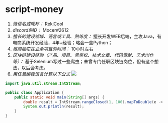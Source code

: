 # script-money

1. *微信名或昵称：* RekiCool
2. *discord的ID：* Mocer#2612
3. *擅长的建设领域、语言或工具、熟练度：* 擅长开发WEB后端，主攻Java，有电商系统开发经验，4年+经验；略会一些Python；
4. *每周能花在业余项目的时间：* 10小时左右
5. *区块链建设经验（产品、项目、黑客松、技术文章、代码贡献、艺术创作等）：* 基于Selenium写过一些爬虫；未曾专门任职区块链岗位，但有这个想法，以后会考虑。
6. *用任意编程语言计算以下公式*
![](https://latex.codecogs.com/svg.image?\sum_{n=1}^{100}\left&space;(n^{3}-\sqrt[3]{n}&space;\right&space;))

```java
import java.util.stream.IntStream;

public class Application {
    public static void main(String[] args) {
        double result = IntStream.rangeClosed(1, 100).mapToDouble(e -> Math.pow(e, 3) - Math.cbrt(e)).reduce(Double::sum).getAsDouble();
        System.out.println(result);
    }
}
```
